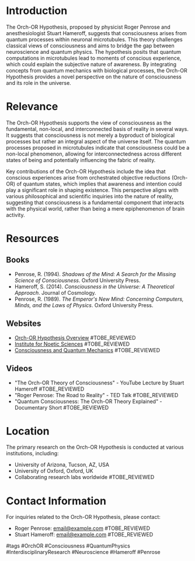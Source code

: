 # Introduction
The Orch-OR Hypothesis, proposed by physicist Roger Penrose and anesthesiologist Stuart Hameroff, suggests that consciousness arises from quantum processes within neuronal microtubules. This theory challenges classical views of consciousness and aims to bridge the gap between neuroscience and quantum physics. The hypothesis posits that quantum computations in microtubules lead to moments of conscious experience, which could explain the subjective nature of awareness. By integrating concepts from quantum mechanics with biological processes, the Orch-OR Hypothesis provides a novel perspective on the nature of consciousness and its role in the universe.

# Relevance
The Orch-OR Hypothesis supports the view of consciousness as the fundamental, non-local, and interconnected basis of reality in several ways. It suggests that consciousness is not merely a byproduct of biological processes but rather an integral aspect of the universe itself. The quantum processes proposed in microtubules indicate that consciousness could be a non-local phenomenon, allowing for interconnectedness across different states of being and potentially influencing the fabric of reality.

Key contributions of the Orch-OR Hypothesis include the idea that conscious experiences arise from orchestrated objective reductions (Orch-OR) of quantum states, which implies that awareness and intention could play a significant role in shaping existence. This perspective aligns with various philosophical and scientific inquiries into the nature of reality, suggesting that consciousness is a fundamental component that interacts with the physical world, rather than being a mere epiphenomenon of brain activity.

# Resources

## Books
- Penrose, R. (1994). *Shadows of the Mind: A Search for the Missing Science of Consciousness*. Oxford University Press.
- Hameroff, S. (2014). *Consciousness in the Universe: A Theoretical Approach*. Journal of Cosmology.
- Penrose, R. (1989). *The Emperor's New Mind: Concerning Computers, Minds, and the Laws of Physics*. Oxford University Press.

## Websites
- [Orch-OR Hypothesis Overview](https://www.orch-or.com) #TOBE_REVIEWED
- [Institute for Noetic Sciences](https://noetic.org) #TOBE_REVIEWED
- [Consciousness and Quantum Mechanics](https://www.consciousnessandquantummechanics.com) #TOBE_REVIEWED

## Videos
- "The Orch-OR Theory of Consciousness" - YouTube Lecture by Stuart Hameroff #TOBE_REVIEWED
- "Roger Penrose: The Road to Reality" - TED Talk #TOBE_REVIEWED
- "Quantum Consciousness: The Orch-OR Theory Explained" - Documentary Short #TOBE_REVIEWED

# Location
The primary research on the Orch-OR Hypothesis is conducted at various institutions, including:
- University of Arizona, Tucson, AZ, USA
- University of Oxford, Oxford, UK
- Collaborating research labs worldwide #TOBE_REVIEWED

# Contact Information
For inquiries related to the Orch-OR Hypothesis, please contact:
- Roger Penrose: [email@example.com](mailto:email@example.com) #TOBE_REVIEWED
- Stuart Hameroff: [email@example.com](mailto:email@example.com) #TOBE_REVIEWED

#tags 
#OrchOR #Consciousness #QuantumPhysics #InterdisciplinaryResearch #Neuroscience #Hameroff #Penrose
